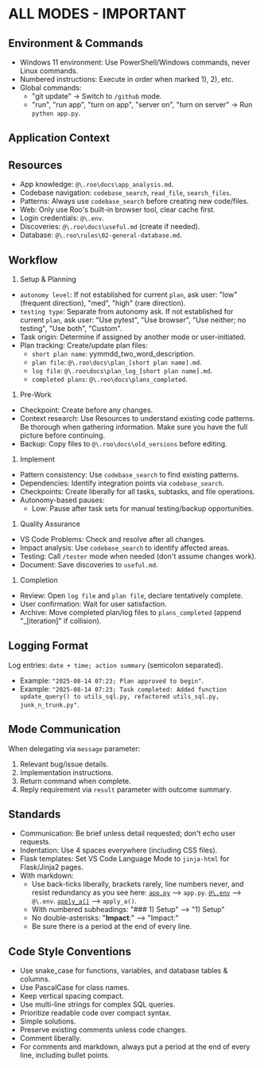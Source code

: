# ALL MODES - IMPORTANT

## Environment & Commands
- Windows 11 environment: Use PowerShell/Windows commands, never Linux commands.
- Numbered instructions: Execute in order when marked 1), 2), etc.
- Global commands:
  - "git update" → Switch to `/github` mode.
  - "run", "run app", "turn on app", "server on", "turn on server" → Run `python app.py`.

## Application Context

## Resources
- App knowledge: `@\.roo\docs\app_analysis.md`.
- Codebase navigation: `codebase_search`, `read_file`, `search_files`.
- Patterns: Always use `codebase_search` before creating new code/files.
- Web: Only use Roo's built-in browser tool, clear cache first.
- Login credentials: `@\.env`.
- Discoveries: `@\.roo\docs\useful.md` (create if needed).
- Database: `@\.roo\rules\02-general-database.md`.

## Workflow
1) Setup & Planning
- `autonomy level`: If not established for current `plan`, ask user: "low" (frequent direction), "med", "high" (rare direction).
- `testing type`: Separate from autonomy ask. If not established for current `plan`, ask user: "Use pytest", "Use browser", "Use neither; no testing", "Use both", "Custom".
- Task origin: Determine if assigned by another mode or user-initiated.
- Plan tracking: Create/update plan files:
  - `short plan name`: yymmdd_two_word_description.
  - `plan file`: `@\.roo\docs\plan_[short plan name].md`.
  - `log file`: `@\.roo\docs\plan_log_[short plan name].md`.
  - `completed plans`: `@\.roo\docs\plans_completed`.

1) Pre-Work
- Checkpoint: Create before any changes.
- Context research: Use Resources to understand existing code patterns. Be thorough when gathering information. Make sure you have the full picture before continuing.
- Backup: Copy files to `@\.roo\docs\old_versions` before editing.

1) Implement
- Pattern consistency: Use `codebase_search` to find existing patterns.
- Dependencies: Identify integration points via `codebase_search`.
- Checkpoints: Create liberally for all tasks, subtasks, and file operations.
- Autonomy-based pauses: 
  - Low: Pause after task sets for manual testing/backup opportunities.

1) Quality Assurance
- VS Code Problems: Check and resolve after all changes.
- Impact analysis: Use `codebase_search` to identify affected areas.
- Testing: Call `/tester` mode when needed (don't assume changes work).
- Document: Save discoveries to `useful.md`.

1) Completion
- Review: Open `log file` and `plan file`, declare tentatively complete.
- User confirmation: Wait for user satisfaction.
- Archive: Move completed plan/log files to `plans_completed` (append "_[iteration]" if collision).

## Logging Format
Log entries: `date + time; action summary` (semicolon separated).
- Example: `"2025-08-14 07:23; Plan approved to begin"`.
- Example: `"2025-08-14 07:23; Task completed: Added function update_query() to utils_sql.py, refactored utils_sql.py, junk_n_trunk.py"`.

## Mode Communication
When delegating via `message` parameter:
1. Relevant bug/issue details.
2. Implementation instructions.
3. Return command when complete.
4. Reply requirement via `result` parameter with outcome summary.

## Standards
- Communication: Be brief unless detail requested; don't echo user requests.
- Indentation: Use 4 spaces everywhere (including CSS files).
- Flask templates: Set VS Code Language Mode to `jinja-html` for Flask/Jinja2 pages.
- With markdown:
    - Use back-ticks liberally, brackets rarely, line numbers never, and resist redundancy as you see here:
        [`app.py`](app.py) --> `app.py`.
        [`@\.env`](.env) --> `@\.env`.
        [`apply_a()`](app.py:54) --> `apply_a()`.
    - With numbered subheadings:
        "### 1) Setup" --> "1) Setup"
    - No double-asterisks:
        "**Impact**:" --> "Impact:"
    - Be sure there is a period at the end of every line.

## Code Style Conventions
- Use snake_case for functions, variables, and database tables & columns.
- Use PascalCase for class names.
- Keep vertical spacing compact.
- Use multi-line strings for complex SQL queries.
- Prioritize readable code over compact syntax.
- Simple solutions.
- Preserve existing comments unless code changes.
- Comment liberally.
- For comments and markdown, always put a period at the end of every line, including bullet points.